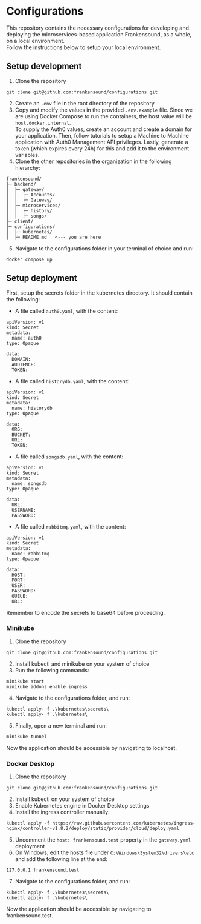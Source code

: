 # Configurations

This repository contains the necessary configurations for developing and deploying the microservices-based application Frankensound, as a whole, on a local environment.  
Follow the instructions below to setup your local environment.

## Setup development
1. Clone the repository
```
git clone git@github.com:frankensound/configurations.git
```
2. Create an  ``` .env ``` file in the root directory of the repository
3. Copy and modify the values in the provided ```.env.example``` file. Since we are using Docker Compose to run the containers, the host value will be ```host.docker.internal```.  
To supply the Auth0 values, create an account and create a domain for your application. Then, follow tutorials to setup a Machine to Machine application with Auth0 Management API privileges. Lastly, generate a token (which expires every 24h) for this and add it to the environment variables.
4. Clone the other repositories in the organization in the following hierarchy:
```
frankensound/
├─ backend/
│  ├─ gateway/
│  │  ├─ Accounts/
│  │  ├─ Gateway/
│  ├─ microservices/
│  │  ├─ history/
│  │  ├─ songs/
├─ client/
├─ configurations/
│  ├─ kubernetes/
│  ├─ README.md   <--- you are here
```
5. Navigate to the configurations folder in your terminal of choice and run:
```
docker compose up
```
## Setup deployment
First, setup the secrets folder in the kubernetes directory. It should contain the following:
- A file called ```auth0.yaml```, with the content:
```
apiVersion: v1
kind: Secret
metadata:
  name: auth0
type: Opaque

data:
  DOMAIN:
  AUDIENCE:
  TOKEN:
```
- A file called ```historydb.yaml```, with the content:
```
apiVersion: v1
kind: Secret
metadata:
  name: historydb
type: Opaque

data:
  ORG:
  BUCKET:
  URL:
  TOKEN:
```
- A file called ```songsdb.yaml```, with the content:
```
apiVersion: v1
kind: Secret
metadata:
  name: songsdb
type: Opaque

data:
  URL:
  USERNAME:
  PASSWORD:
```
- A file called ```rabbitmq.yaml```, with the content:
```
apiVersion: v1
kind: Secret
metadata:
  name: rabbitmq
type: Opaque

data:
  HOST:
  PORT:
  USER:
  PASSWORD:
  QUEUE:
  URL:
```
Remember to encode the secrets to base64 before proceeding.
### Minikube
1. Clone the repository
```
git clone git@github.com:frankensound/configurations.git
```
2. Install kubectl and minikube on your system of choice
3. Run the following commands:
```
minikube start
minikube addons enable ingress
```
4. Navigate to the configurations folder, and run:
```
kubectl apply- f .\kubernetes\secrets\
kubectl apply- f .\kubernetes\
```
5. Finally, open a new terminal and run:
```
minikube tunnel
```
Now the application should be accessible by navigating to localhost.
### Docker Desktop
1. Clone the repository
```
git clone git@github.com:frankensound/configurations.git
```
2. Install kubectl on your system of choice
3. Enable Kubernetes engine in Docker Desktop settings
4. Install the ingress controller manually:
```
kubectl apply -f https://raw.githubusercontent.com/kubernetes/ingress-nginx/controller-v1.8.2/deploy/static/provider/cloud/deploy.yaml
```
5. Uncomment the ```host: frankensound.test``` property in the ```gateway.yaml``` deployment
6. On Windows, edit the hosts file under ```C:\Windows\System32\drivers\etc``` and add the following line at the end:
```
127.0.0.1 frankensound.test
```
7. Navigate to the configurations folder, and run:
```
kubectl apply- f .\kubernetes\secrets\
kubectl apply- f .\kubernetes\
```
Now the application should be accessible by navigating to frankensound.test.